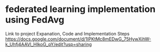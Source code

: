 # federated learning implementation using FedAvg
Link to project Expanation, Code and Implementation Steps
https://docs.google.com/document/d/1IPKtMc8mEDwG_75HywXihW-k_Uhfj4AAVl_HIkoG_pY/edit?usp=sharing 
